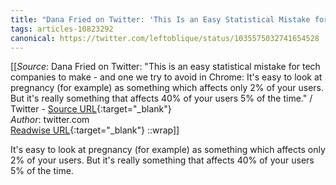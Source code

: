 ```yaml
---
title: "Dana Fried on Twitter: 'This Is an Easy Statistical Mistake for Tech Companies to Make - And One We Try to Avoid in Chrome: It's Easy to Look at Pregnancy (For Example) as Something Which Affects Only 2% of Your Users. But It's Really Something That Affects 40% of Your Users 5% of the Time.' / Twitter (224036952)"
tags: articles-10823292
canonical: https://twitter.com/leftoblique/status/1035575032741654528
---
```


[[_Source_: Dana Fried on Twitter: "This is an easy statistical mistake for tech companies to make - and one we try to avoid in Chrome: It's easy to look at pregnancy (for example) as something which affects only 2% of your users. But it's really something that affects 40% of your users 5% of the time." / Twitter - [Source URL](https://twitter.com/leftoblique/status/1035575032741654528){:target="_blank"}<br>
_Author_: twitter.com<br>
[Readwise URL](https://readwise.io/open/224036952){:target="_blank"}
::wrap]]

It's easy to look at pregnancy (for example) as something which affects only 2% of your users. But it's really something that affects 40% of your users 5% of the time.
